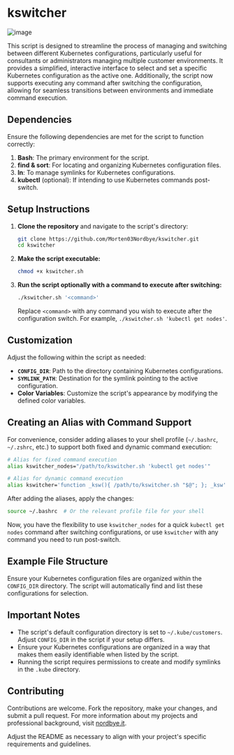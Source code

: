 
# kswitcher

![image](https://github.com/Morten03Nordbye/kswitcher/assets/74780083/b2c05fd6-befa-4c29-98c9-597dd73f8cdd)

This script is designed to streamline the process of managing and switching between different Kubernetes configurations, particularly useful for consultants or administrators managing multiple customer environments. It provides a simplified, interactive interface to select and set a specific Kubernetes configuration as the active one. Additionally, the script now supports executing any command after switching the configuration, allowing for seamless transitions between environments and immediate command execution.

## Dependencies

Ensure the following dependencies are met for the script to function correctly:

1. **Bash**: The primary environment for the script.
2. **find & sort**: For locating and organizing Kubernetes configuration files.
3. **ln**: To manage symlinks for Kubernetes configurations.
4. **kubectl** (optional): If intending to use Kubernetes commands post-switch.

## Setup Instructions

1. **Clone the repository** and navigate to the script's directory:

   ```bash
   git clone https://github.com/Morten03Nordbye/kswitcher.git
   cd kswitcher
   ```

2. **Make the script executable:**

   ```bash
   chmod +x kswitcher.sh
   ```

3. **Run the script optionally with a command to execute after switching:**

   ```bash
   ./kswitcher.sh '<command>'
   ```

   Replace `<command>` with any command you wish to execute after the configuration switch. For example, `./kswitcher.sh 'kubectl get nodes'`.

## Customization

Adjust the following within the script as needed:

- **`CONFIG_DIR`**: Path to the directory containing Kubernetes configurations.
- **`SYMLINK_PATH`**: Destination for the symlink pointing to the active configuration.
- **Color Variables**: Customize the script's appearance by modifying the defined color variables.

## Creating an Alias with Command Support

For convenience, consider adding aliases to your shell profile (`~/.bashrc`, `~/.zshrc`, etc.) to support both fixed and dynamic command execution:

```bash
# Alias for fixed command execution
alias kswitcher_nodes="/path/to/kswitcher.sh 'kubectl get nodes'"

# Alias for dynamic command execution
alias kswitcher='function _ksw(){ /path/to/kswitcher.sh "$@"; }; _ksw'
```

After adding the aliases, apply the changes:

```bash
source ~/.bashrc  # Or the relevant profile file for your shell
```

Now, you have the flexibility to use `kswitcher_nodes` for a quick `kubectl get nodes` command after switching configurations, or use `kswitcher` with any command you need to run post-switch.

## Example File Structure

Ensure your Kubernetes configuration files are organized within the `CONFIG_DIR` directory. The script will automatically find and list these configurations for selection.

## Important Notes

- The script's default configuration directory is set to `~/.kube/customers`. Adjust `CONFIG_DIR` in the script if your setup differs.
- Ensure your Kubernetes configurations are organized in a way that makes them easily identifiable when listed by the script.
- Running the script requires permissions to create and modify symlinks in the `.kube` directory.

## Contributing

Contributions are welcome. Fork the repository, make your changes, and submit a pull request. For more information about my projects and professional background, visit [nordbye.it](https://nordbye.it/).

Adjust the README as necessary to align with your project's specific requirements and guidelines.
